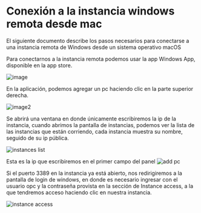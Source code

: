 # Conexión a la instancia windows remota desde mac

El siguiente documento describe los pasos necesarios para conectarse a una instancia remota de Windows desde un sistema operativo macOS

Para conectarnos a la instancia remota podemos usar la app Windows App, disponible en la app store.

![image](./images/windows%20app.png)

En la aplicación, podemos agregar un pc haciendo clic en la parte superior derecha.

![image2](./images/add%20pc.png)

Se abrirá una ventana en donde únicamente escribiremos la ip de la instancia, cuando abrimos la pantalla de instancias, podemos ver la lista de las instancias que están corriendo, cada instancia muestra su nombre, seguido de su ip pública.

![instances list](./images/instances.png)

Esta es la ip que escribiremos en el primer campo del panel
![add pc](./images/add%20pc%20popup.png)

Si el puerto 3389 en la instancia ya está abierto, nos redirigiremos a la pantalla de login de windows, en donde es necesario ingresar con el usuario opc y la contraseña provista en la sección de Instance access, a la que tendremos acceso haciendo clic en nuestra instancia.

![instance access](./images/instance%20access.png)
